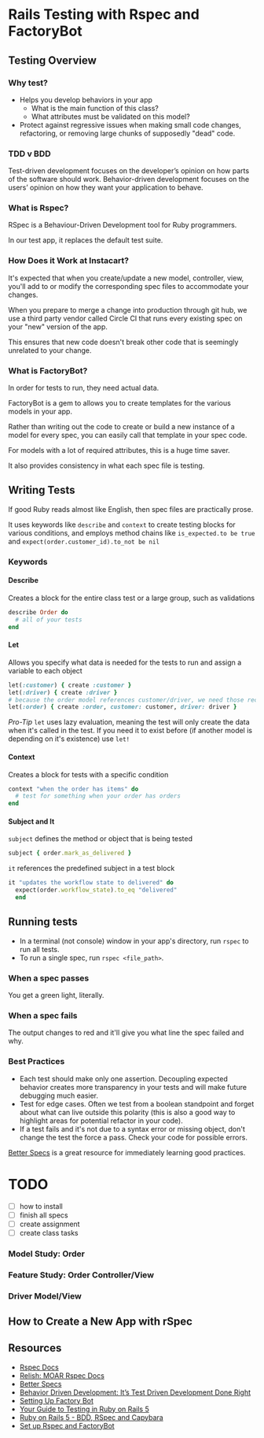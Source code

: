 # Rails Testing with Rspec and FactoryBot

## Testing Overview

### Why test?
+ Helps you develop behaviors in your app
  * What is the main function of this class?
  * What attributes must be validated on this model?
+ Protect against regressive issues when making small code changes, refactoring, or removing large chunks of supposedly "dead" code.

### TDD v BDD
Test-driven development focuses on the developer’s opinion on how parts of the software should work. Behavior-driven development focuses on the users’ opinion on how they want your application to behave.


### What is Rspec?
RSpec is a Behaviour-Driven Development tool for Ruby programmers.

In our test app, it replaces the default test suite.

### How Does it Work at Instacart?
It's expected that when you create/update a new model, controller, view, you'll add to or modify the corresponding spec files to accommodate your changes.

When you prepare to merge a change into production through git hub, we use a third party vendor called Circle CI that runs every existing spec on your "new" version of the app.

This ensures that new code doesn't break other code that is seemingly unrelated to your change.


### What is FactoryBot?
In order for tests to run, they need actual data.

FactoryBot is a gem to allows you to create templates for the various models in your app.

Rather than writing out the code to create or build a new instance of a model for every spec, you can easily call that template in your spec code.

For models with a lot of required attributes, this is a huge time saver.

It also provides consistency in what each spec file is testing.


## Writing Tests
If good Ruby reads almost like English, then spec files are practically prose.

It uses keywords like `describe` and `context` to create testing blocks for various conditions, and employs method chains like `is_expected.to be true` and `expect(order.customer_id).to_not be nil`

### Keywords
#### Describe
Creates a block for the entire class test or a large group, such as validations

```ruby
describe Order do
  # all of your tests
end
```

#### Let
Allows you specify what data is needed for the tests to run and assign a variable to each object

```ruby
let(:customer) { create :customer }
let(:driver) { create :driver }
# because the order model references customer/driver, we need those records to exist, and can call the full object in the next line
let(:order) { create :order, customer: customer, driver: driver }
```

*Pro-Tip* `let` uses lazy evaluation, meaning the test will only create the data when it's called in the test. If you need it to exist before (if another model is depending on it's existence) use `let!`


#### Context
Creates a block for tests with a specific condition

```ruby
context "when the order has items" do
  # test for something when your order has orders
end
```

#### Subject and It
`subject` defines the method or object that is being tested

```ruby
subject { order.mark_as_delivered }
```

`it` references the predefined subject in a test block

```ruby
it "updates the workflow state to delivered" do
  expect(order.workflow_state).to_eq "delivered"
  end
```

## Running tests
+ In a terminal (not console) window in your app's directory, run `rspec` to run all tests.
+ To run a single spec, run `rspec <file_path>`.

### When a spec passes
You get a green light, literally.

### When a spec fails
The output changes to red and it'll give you what line the spec failed and why.

### Best Practices
+ Each test should make only one assertion. Decoupling expected behavior creates more transparency in your tests and will make future debugging much easier.
+ Test for edge cases. Often we test from a boolean standpoint and forget about what can live outside this polarity (this is also a good way to highlight areas for potential refactor in your code).
+ If a test fails and it's not due to a syntax error or missing object, don't change the test the force a pass. Check your code for possible errors.

[Better Specs](http://www.betterspecs.org/) is a great resource for immediately learning good practices.

# TODO
- [ ] how to install
- [ ] finish all specs
- [ ] create assignment
- [ ] create class tasks

### Model Study: Order

### Feature Study: Order Controller/View

### Driver Model/View

## How to Create a New App with rSpec

## Resources

+ [Rspec Docs](http://rspec.info/)
+ [Relish: MOAR Rspec Docs](https://relishapp.com/rspec)
+ [Better Specs](http://www.betterspecs.org/)
+ [Behavior Driven Development: It’s Test Driven Development Done Right](https://blog.codeship.com/behavior-driven-development/)
+ [Setting Up Factory Bot](https://www.rubydoc.info/gems/factory_bot/file/GETTING_STARTED.md)
+ [Your Guide to Testing in Ruby on Rails 5](https://hackernoon.com/your-guide-to-testing-in-ruby-on-rails-5-c8bd122e38ad)
+ [Ruby on Rails 5 - BDD, RSpec and Capybara](https://www.udemy.com/ruby-rails-5-bdd-rspec-capybara/?start=0)
+ [Set up Rspec and FactoryBot](https://medium.com/@lukepierotti/setting-up-rspec-and-factory-bot-3bb2153fb909)
